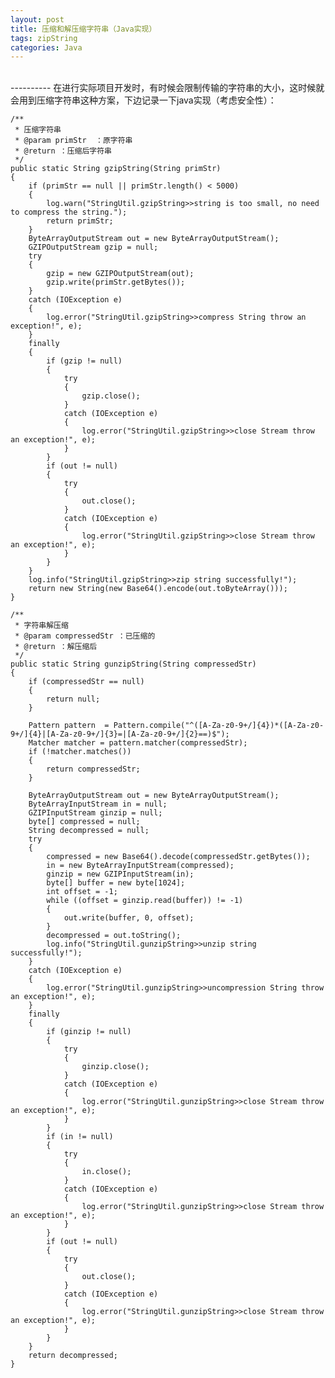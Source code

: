 ```yaml
---
layout: post
title: 压缩和解压缩字符串（Java实现）
tags: zipString 
categories: Java
---
```


<div class="toc"></div>

<br/>
----------
在进行实际项目开发时，有时候会限制传输的字符串的大小，这时候就会用到压缩字符串这种方案，下边记录一下java实现（考虑安全性）：

    /**
     * 压缩字符串
     * @param primStr  ：原字符串
     * @return ：压缩后字符串
     */
    public static String gzipString(String primStr)
    {
        if (primStr == null || primStr.length() < 5000) 
        { 
            log.warn("StringUtil.gzipString>>string is too small, no need to compress the string.");
            return primStr; 
        }
        ByteArrayOutputStream out = new ByteArrayOutputStream();
        GZIPOutputStream gzip = null;
        try
        {
            gzip = new GZIPOutputStream(out);
            gzip.write(primStr.getBytes());
        }
        catch (IOException e)
        {
            log.error("StringUtil.gzipString>>compress String throw an exception!", e);
        }
        finally
        {
            if (gzip != null)
            {
                try
                {
                    gzip.close();
                }
                catch (IOException e)
                {
                    log.error("StringUtil.gzipString>>close Stream throw an exception!", e);
                }
            }
            if (out != null)
            {
                try
                {
                    out.close();
                }
                catch (IOException e)
                {
                    log.error("StringUtil.gzipString>>close Stream throw an exception!", e);
                }
            }
        }
        log.info("StringUtil.gzipString>>zip string successfully!");
        return new String(new Base64().encode(out.toByteArray()));
    }
    
    /**
     * 字符串解压缩
     * @param compressedStr ：已压缩的
     * @return ：解压缩后
     */
    public static String gunzipString(String compressedStr)
    {
        if (compressedStr == null) 
        { 
            return null;
        }
        
        Pattern pattern  = Pattern.compile("^([A-Za-z0-9+/]{4})*([A-Za-z0-9+/]{4}|[A-Za-z0-9+/]{3}=|[A-Za-z0-9+/]{2}==)$");
        Matcher matcher = pattern.matcher(compressedStr); 
        if (!matcher.matches())
        {
            return compressedStr;
        }
        
        ByteArrayOutputStream out = new ByteArrayOutputStream();
        ByteArrayInputStream in = null;
        GZIPInputStream ginzip = null;
        byte[] compressed = null;
        String decompressed = null;
        try
        {
            compressed = new Base64().decode(compressedStr.getBytes());
            in = new ByteArrayInputStream(compressed);
            ginzip = new GZIPInputStream(in);
            byte[] buffer = new byte[1024];
            int offset = -1;
            while ((offset = ginzip.read(buffer)) != -1)
            {
                out.write(buffer, 0, offset);
            }
            decompressed = out.toString();
            log.info("StringUtil.gunzipString>>unzip string successfully!");
        }
        catch (IOException e)
        {
            log.error("StringUtil.gunzipString>>uncompression String throw an exception!", e);
        }
        finally
        {
            if (ginzip != null)
            {
                try
                {
                    ginzip.close();
                }
                catch (IOException e)
                {
                    log.error("StringUtil.gunzipString>>close Stream throw an exception!", e);
                }
            }
            if (in != null)
            {
                try
                {
                    in.close();
                }
                catch (IOException e)
                {
                    log.error("StringUtil.gunzipString>>close Stream throw an exception!", e);
                }
            }
            if (out != null)
            {
                try
                {
                    out.close();
                }
                catch (IOException e)
                {
                    log.error("StringUtil.gunzipString>>close Stream throw an exception!", e);
                }
            }
        }
        return decompressed;
    }
